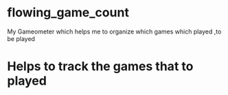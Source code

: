 # flowing_game_count
My Gameometer which helps me to organize which games which played ,to be played  

# Helps to track the games that to played



